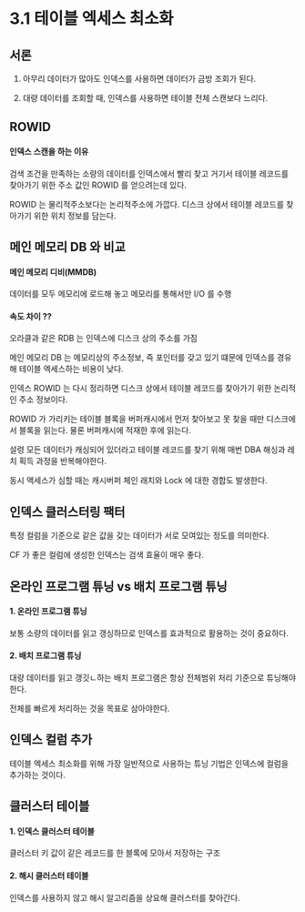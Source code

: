 # 3.1 테이블 엑세스 최소화
## 서론
1. 아무리 데이터가 많아도 인덱스를 사용하면 데이터가 금방 조회가 된다.

2. 대량 데이터를 조회할 때, 인덱스를 사용하면 테이블 전체 스캔보다 느리다.

## ROWID
#### 인덱스 스캔을 하는 이유
검색 조건을 만족하는 소량의 데이터를 인덱스에서 빨리 찾고 거기서 테이블 레코드를 찾아가기 위한 주소 값인 ROWID 를 얻으려는데 있다.

ROWID 는 물리적주소보다는 논리적주소에 가깝다. 디스크 상에서 테이블 레코드를 찾아가기 위한 위치 정보를 담는다.

## 메인 메모리 DB 와 비교
#### 메인 메모리 디비(MMDB)
데이터를 모두 메모리에 로드해 놓고 메모리를 통해서만 I/O 를 수행

#### 속도 차이 ??
오라클과 같은 RDB 는 인덱스에 디스크 상의 주소를 가짐

메인 메모리 DB 는 메모리상의 주소정보, 즉 포인터를 갖고 있기 떄문에 인덱스를 경유해 테이블 엑세스하는 비용이 낮다.

인덱스 ROWID 는 다시 정리하면 디스크 상에서 테이블 레코드를 찾아가기 위한 논리적인 주소 정보이다.

ROWID 가 가리키는 테이블 블록을 버퍼캐시에서 먼저 찾아보고 못 찾을 때만 디스크에서 블록을 읽는다. 물론 버퍼캐시에 적재한 후에 읽는다.

설령 모든 데이터가 캐싱되어 있더라고 테이블 레코드를 찾기 위해 매번 DBA 해싱과 레치 획득 과정을 반복해야한다.

동시 액세스가 심할 때는 캐시버퍼 체인 래치와 Lock 에 대한 경합도 발생한다.

## 인덱스 클러스터링 팩터
특정 컬럼을 기준으로 같은 값을 갖는 데이터가 서로 모여있는 정도를 의미한다.

CF 가 좋은 컬럼에 생성한 인덱스는 검색 효율이 매우 좋다.


## 온라인 프로그램 튜닝 vs 배치 프로그램 튜닝
#### 1. 온라인 프로그램 튜닝
보통 소량의 데이터를 읽고 갱싱하므로 인덱스를 효과적으로 활용하는 것이 중요하다.

#### 2. 배치 프로그램 튜닝
대량 데이터를 읽고 갱깃ㄴ하는 배치 프로그램은 항상 전체범위 처리 기준으로 튜닝해야한다.

전체를 빠르게 처리하는 것을 목표로 삼아야한다.

## 인덱스 컬럼 추가
테이블 엑세스 최소화를 위해 가장 일반적으로 사용하는 튜닝 기법은 인덱스에 컬럼을 추가하는 것이다.

## 클러스터 테이블
#### 1. 인덱스 클러스터 테이블
클러스터 키 값이 같은 레코드를 한 블록에 모아서 저장하는 구조

#### 2. 해시 클러스터 테이블
인덱스를 사용하지 않고 해시 알고리즘을 상요해 클러스터를 찾아간다.